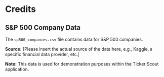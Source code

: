 # Credits

## S&P 500 Company Data

The `sp500_companies.csv` file contains data for S&P 500 companies.

**Source:** [Please insert the actual source of the data here, e.g., Kaggle, a specific financial data provider, etc.]

**Note:** This data is used for demonstration purposes within the Ticker Scout application.
